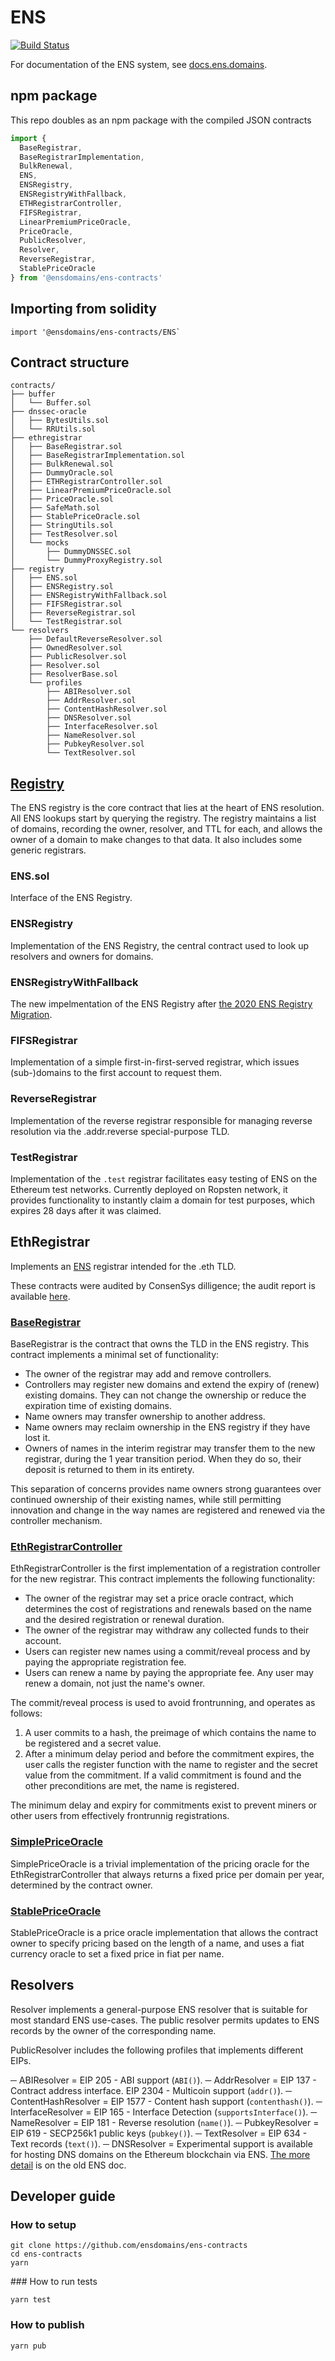 # ENS

[![Build Status](https://travis-ci.org/ensdomains/ens.svg?branch=master)](https://travis-ci.org/ensdomains/ens)

For documentation of the ENS system, see [docs.ens.domains](https://docs.ens.domains/).


## npm package

This repo doubles as an npm package with the compiled JSON contracts

```js
import {
  BaseRegistrar,
  BaseRegistrarImplementation,
  BulkRenewal,
  ENS,
  ENSRegistry,
  ENSRegistryWithFallback,
  ETHRegistrarController,
  FIFSRegistrar,
  LinearPremiumPriceOracle,
  PriceOracle,
  PublicResolver,
  Resolver,
  ReverseRegistrar,
  StablePriceOracle
} from '@ensdomains/ens-contracts'
```

## Importing from solidity

```
import '@ensdomains/ens-contracts/ENS`
```

## Contract structure

```
contracts/
├── buffer
│   └── Buffer.sol
├── dnssec-oracle
│   ├── BytesUtils.sol
│   └── RRUtils.sol
├── ethregistrar
│   ├── BaseRegistrar.sol
│   ├── BaseRegistrarImplementation.sol
│   ├── BulkRenewal.sol
│   ├── DummyOracle.sol
│   ├── ETHRegistrarController.sol
│   ├── LinearPremiumPriceOracle.sol
│   ├── PriceOracle.sol
│   ├── SafeMath.sol
│   ├── StablePriceOracle.sol
│   ├── StringUtils.sol
│   ├── TestResolver.sol
│   └── mocks
│       ├── DummyDNSSEC.sol
│       └── DummyProxyRegistry.sol
├── registry
│   ├── ENS.sol
│   ├── ENSRegistry.sol
│   ├── ENSRegistryWithFallback.sol
│   ├── FIFSRegistrar.sol
│   ├── ReverseRegistrar.sol
│   └── TestRegistrar.sol
└── resolvers
    ├── DefaultReverseResolver.sol
    ├── OwnedResolver.sol
    ├── PublicResolver.sol
    ├── Resolver.sol
    ├── ResolverBase.sol
    └── profiles
        ├── ABIResolver.sol
        ├── AddrResolver.sol
        ├── ContentHashResolver.sol
        ├── DNSResolver.sol
        ├── InterfaceResolver.sol
        ├── NameResolver.sol
        ├── PubkeyResolver.sol
        └── TextResolver.sol
```

## [Registry](https://docs.ens.domains/contract-api-reference/ens)

The ENS registry is the core contract that lies at the heart of ENS resolution. All ENS lookups start by querying the registry. The registry maintains a list of domains, recording the owner, resolver, and TTL for each, and allows the owner of a domain to make changes to that data. It also includes some generic registrars.

### ENS.sol

Interface of the ENS Registry.

### ENSRegistry

Implementation of the ENS Registry, the central contract used to look up resolvers and owners for domains.

### ENSRegistryWithFallback

The new impelmentation of the ENS Registry after [the 2020 ENS Registry Migration](https://docs.ens.domains/ens-migration-february-2020/technical-description#new-ens-deployment).

### FIFSRegistrar

Implementation of a simple first-in-first-served registrar, which issues (sub-)domains to the first account to request them.

### ReverseRegistrar

Implementation of the reverse registrar responsible for managing reverse resolution via the .addr.reverse special-purpose TLD.


### TestRegistrar

Implementation of the `.test` registrar facilitates easy testing of ENS on the Ethereum test networks. Currently deployed on Ropsten network, it provides functionality to instantly claim a domain for test purposes, which expires 28 days after it was claimed.


## EthRegistrar

Implements an [ENS](https://ens.domains/) registrar intended for the .eth TLD.

These contracts were audited by ConsenSys dilligence; the audit report is available [here](https://github.com/ConsenSys/ens-audit-report-2019-02).

### [BaseRegistrar](https://github.com/ensdomains/ethregistrar/blob/master/contracts/BaseRegistrarImplementation.sol)

BaseRegistrar is the contract that owns the TLD in the ENS registry. This contract implements a minimal set of functionality:

 - The owner of the registrar may add and remove controllers.
 - Controllers may register new domains and extend the expiry of (renew) existing domains. They can not change the ownership or reduce the expiration time of existing domains.
 - Name owners may transfer ownership to another address.
 - Name owners may reclaim ownership in the ENS registry if they have lost it.
 - Owners of names in the interim registrar may transfer them to the new registrar, during the 1 year transition period. When they do so, their deposit is returned to them in its entirety.

This separation of concerns provides name owners strong guarantees over continued ownership of their existing names, while still permitting innovation and change in the way names are registered and renewed via the controller mechanism.

### [EthRegistrarController](https://github.com/ensdomains/ethregistrar/blob/master/contracts/ETHRegistrarController.sol)

EthRegistrarController is the first implementation of a registration controller for the new registrar. This contract implements the following functionality:

 - The owner of the registrar may set a price oracle contract, which determines the cost of registrations and renewals based on the name and the desired registration or renewal duration.
 - The owner of the registrar may withdraw any collected funds to their account.
 - Users can register new names using a commit/reveal process and by paying the appropriate registration fee.
 - Users can renew a name by paying the appropriate fee. Any user may renew a domain, not just the name's owner.

The commit/reveal process is used to avoid frontrunning, and operates as follows:

 1. A user commits to a hash, the preimage of which contains the name to be registered and a secret value.
 2. After a minimum delay period and before the commitment expires, the user calls the register function with the name to register and the secret value from the commitment. If a valid commitment is found and the other preconditions are met, the name is registered.

The minimum delay and expiry for commitments exist to prevent miners or other users from effectively frontrunnig registrations.

### [SimplePriceOracle](https://github.com/ensdomains/ethregistrar/blob/master/contracts/SimplePriceOracle.sol)

SimplePriceOracle is a trivial implementation of the pricing oracle for the EthRegistrarController that always returns a fixed price per domain per year, determined by the contract owner.

### [StablePriceOracle](https://github.com/ensdomains/ethregistrar/blob/master/contracts/StablePriceOracle.sol)

StablePriceOracle is a price oracle implementation that allows the contract owner to specify pricing based on the length of a name, and uses a fiat currency oracle to set a fixed price in fiat per name.

## Resolvers

Resolver implements a general-purpose ENS resolver that is suitable for most standard ENS use-cases. The public resolver permits updates to ENS records by the owner of the corresponding name.

PublicResolver includes the following profiles that implements different EIPs.

─ ABIResolver = EIP 205 - ABI support (`ABI()`).
─ AddrResolver = EIP 137 - Contract address interface. EIP 2304 - Multicoin support (`addr()`).
─ ContentHashResolver = EIP 1577 - Content hash support (`contenthash()`).
─ InterfaceResolver = EIP 165 - Interface Detection (`supportsInterface()`).
─ NameResolver = EIP 181 - Reverse resolution (`name()`).
─ PubkeyResolver = EIP 619 - SECP256k1 public keys (`pubkey()`).
─ TextResolver = EIP 634 - Text records (`text()`).
─ DNSResolver = Experimental support is available for hosting DNS domains on the Ethereum blockchain via ENS. [The more detail](https://veox-ens.readthedocs.io/en/latest/dns.html) is on the old ENS doc.

## Developer guide

### How to setup

```
git clone https://github.com/ensdomains/ens-contracts
cd ens-contracts
yarn
```

### How to run tests

```
yarn test
```

### How to publish

```
yarn pub
```
